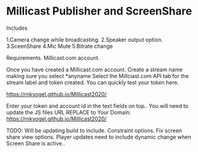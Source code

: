 # Millicast Publisher and ScreenShare
Includes


1.Camera change while broadcasting.
2.Speaker output option.
3.SceenShare
4.Mic Mute
5.Bitrate change


Requirements.
Millicast.com account.

Once you have created a Millicast.com account.
Create a stream name making sure you select *anyname
Select the Millciast.com API tab for the stream label and token created.
You can quickly test your token here.

https://rnkvogel.github.io/Millicast2020/

Enter your token and account id in the text fields on top..
You will need to update the JS files URL
REPLACE to Your Domain:  https://rnkvogel.github.io/Millicast2020/ 

TODO:
Will be updating build to include.
Constraint options.
Fix screen share view options.
Player updates need to include dynamic change when Screen Share is active..


